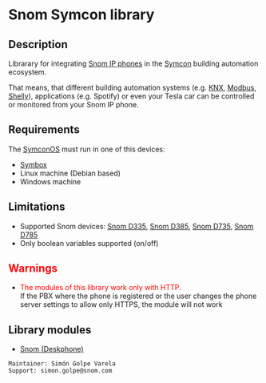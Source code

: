 # Snom Symcon library

## Description
Librarary for integrating [Snom IP phones](https://www.snom.com/en/products/) in the [Symcon](https://www.symcon.de/en/product/) building automation ecosystem.  

That means, that different building automation systems (e.g. [KNX](https://www.knx.org/knx-en/for-your-home/benefits/end-customers/), [Modbus](https://modbus.org/about_us.php), [Shelly](https://www.shelly.com/en)), applications (e.g. Spotify) or even your Tesla car can be controlled or monitored from your Snom IP phone.

## Requirements
The [SymconOS](https://www.symcon.de/en/downloads/) must run in one of this devices:
- [Symbox](https://www.symcon.de/en/shop/symbox/)
- Linux machine (Debian based)
- Windows machine

## Limitations
- Supported Snom devices: [Snom D335](https://www.snom.com/de/produkte/tischtelefone/d3xx/snom-d335/), [Snom D385](https://www.snom.com/de/produkte/tischtelefone/d3xx/snom-d385/), [Snom D735](https://www.snom.com/de/produkte/tischtelefone/d7xx/snom-d735/), [Snom D785](https://www.snom.com/de/produkte/tischtelefone/d7xx/snom-d785/)
- Only boolean variables supported (on/off)

## <span style="color:red">Warnings <span>
- <span style="color:red">The modules of this library work only with HTTP.</span>  
If the PBX where the phone is registered or the user changes the phone server settings to allow only HTTPS, the module will not work

## Library modules
- [Snom (Deskphone)](https://gitlab.com/simon.golpe/snom_symcon/-/blob/main/SnomDeskphone/README.md)  

```
Maintainer: Simón Golpe Varela  
Support: simon.golpe@snom.com
```
